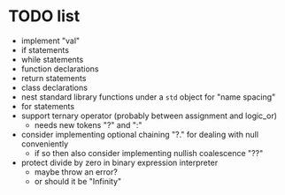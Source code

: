# TODO list

* implement "val"
* if statements
* while statements
* function declarations
* return statements
* class declarations
* nest standard library functions under a `std` object for "name spacing"
* for statements
* support ternary operator (probably between assignment and logic_or)
    * needs new tokens "?" and ":"
* consider implementing optional chaining "?." for dealing with null conveniently
    * if so then also consider implementing nullish coalescence "??"
* protect divide by zero in binary expression interpreter
    * maybe throw an error?
    * or should it be "Infinity"
